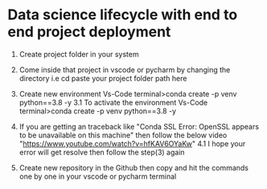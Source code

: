 # Data science lifecycle with end to end project deployment
1. Create project folder in your system

2. Come inside that project in vscode or pycharm by changing the directory i.e cd paste your project folder path here

3. Create new environment
   Vs-Code terminal>conda create -p venv python==3.8 -y
   3.1 To activate the environment
   Vs-Code terminal>conda create -p venv python==3.8 -y

4. If you are getting an traceback like "Conda SSL Error: OpenSSL appears to be unavailable on this machine" then follow the below video
   "https://www.youtube.com/watch?v=hfKAV6OYaKw"
   4.1 I hope your error will get resolve then follow the step(3) again

5. Create new repository in the Github then copy and hit the commands one by one in your vscode or pycharm terminal


